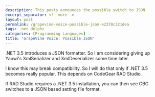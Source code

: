 ```yaml
---
description: This posts announces the possible switch to JSON.
excerpt_separator: <!--more-->
layout: post
permalink: /grapevine-voice-possible-json-e2370c321dea
tags: .net delphi
categories: [Programming Languages]
title: 'GrapeVine Voice: Possible JSON'
---
```

.NET 3.5 introduces a JSON formatter. So I am considering giving up Yaowi's XmlSerializer and XmlDeserializer some time later.

I know this may break compatibility. So I will do that only if .NET 3.5 becomes really popular. This depends on CodeGear RAD Studio.

If RAD Studio requires a .NET 3.5 installation, you can then see CBC switches to a JSON based setting file format.
<!--more-->